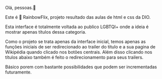 Olá, pessoas.:woman:

Este é :rainbow: RainbowFlix, projeto resultado das aulas de html e css da DIO. 

Esta interface é totalmente voltada ao publico LGBTQI+ onde a ideia é mostrar apenas títulos dessa categoria.

Como o projeto se trata apenas da interface inicial, temos apenas as funções iniciais de ser redirecionado ao trailer do titulo e a sua pagina de Wikipédia quando clicado nos botões centrais. Além disso clicando nos títulos abaixo também é feito o redirecionamento para seus trailers.

Básico porem com bastante possibilidades que podem ser incrementadas futuramente.